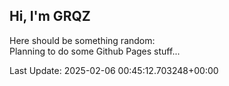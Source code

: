 ## Hi, I'm GRQZ
Here should be something random:  
Planning to do some Github Pages stuff...


Last Update: 2025-02-06 00:45:12.703248+00:00

